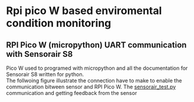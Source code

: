 # Rpi pico W based enviromental condition monitoring


## RPI Pico W (micropython) UART communication with Sensorair S8

Pico W used to programed with micropython and all the documentation for Sensorair S8 written for python.  
The follwoing figure illustrate the connection have to make to enable the communication bitween sensor and RPI Pico W. 
The [sensorair_test.py](https://github.com/malithjkd/environmental_monitoring/blob/master/pico/sensorair_test.py) communication and getting feedback from the sensor 
